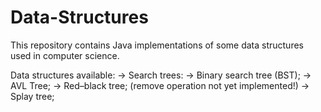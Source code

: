 # Data-Structures
This repository contains Java implementations of some data structures used in computer science.

Data structures available:
-> Search trees:
	-> Binary search tree (BST);
	-> AVL Tree;
	-> Red–black tree; (remove operation not yet implemented!)
	-> Splay tree;
	
